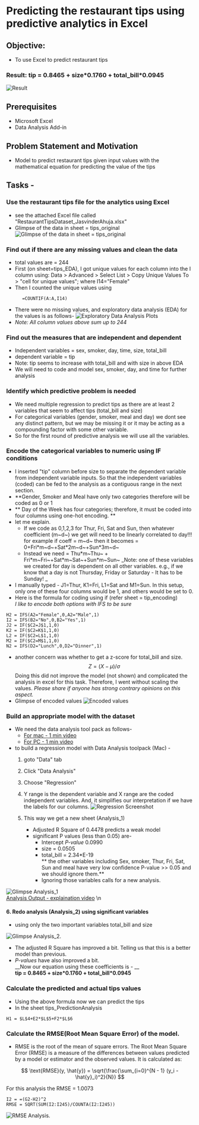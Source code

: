 # Predicting the restaurant tips using predictive analytics in Excel
## Objective:
  - To use Excel to predict restaurant tips    
  
### Result: __tip = 0.8465 + size\*0.1760 + total_bill\*0.0945__  

  ![Result](ResultAnalysis.png)  
  
## Prerequisites  
  - Microsoft Excel
  - Data Analysis Add-in

## Problem Statement and Motivation
  - Model to predict restaurant tips given input values with the mathematical equation for predicting the value of the tips
  
## Tasks - 

### Use the restaurant tips file for the analytics using Excel
 - see the attached Excel file called "RestaurantTipsDataset_JasvinderAhuja.xlsx"
 - Glimpse of the data in sheet = tips_original
![Glimpse of the data in sheet = tips_original](Data_glimpse.png)  

### Find out if there are any missing values and clean the data
  - total values are = 244
  - First (on sheet=tips_EDA), I got unique values for each column into the I column using: Data > Advanced > Select List > Copy Unique Values To > "cell for unique values"; where I14="Female"
  - Then I counted the unique values using 
```
      =COUNTIF(A:A,I14)
```
  - There were no missing values, and exploratory data analysis (EDA) for the values is as follows-
![Exploratory Data Analysis Plots](ValuesAnalysis.png)
  - *Note: All column values above sum up to 244*

### Find out the measures that are independent and dependent
  - Independent variables = sex, smoker, day, time, size, total_bill
  - dependent variable = tip
  - Note: tip seems to increase with total_bill and with size in above EDA
  - We will need to code and model sex, smoker, day, and time for further analysis

### Identify which predictive problem is needed
  - We need multiple regression to predict tips as there are at least 2 variables that seem to affect tips (total_bill and size)
  - For categorical variables (gender, smoker, meal and day) we dont see any distinct pattern, but we may be missing it or it may be acting as a compounding factor with some other variable. 
  - So for the first round of predictive analysis we will use all the variables.

### Encode the categorical variables to numeric using IF conditions
  - I inserted "tip" column before size to separate the dependent variable from independent variable inputs. So that the independent variables (coded) can be fed to the analysis as a contiguous range in the next section.
  - **Gender, Smoker and Meal have only two categories therefore will be coded as 0 or 1
  - ** Day of the Week has four categories; therefore, it must be coded into four columns using one-hot encoding. **
  - let me explain. 
      - If we code as 0,1,2,3 for Thur, Fri, Sat and Sun, then whatever coefficient (m~d~) we get will need to be linearly correlated to day!!! for example if coeff = m~d~ then it becomes = 0+Fri\*m~d~+Sat\*2m~d~+Sun\*3m~d~
      - Instead we need = Thu\*m~Thu~ + Fri\*m~Fri~+Sat\*m~Sat~+Sun\*m~Sun~ 
_Note: one of these variables we created for day is dependent on all other variables. e.g., if we know that a day is not Thursday, Friday or Saturday - It has to be Sunday! _       
  - I manually typed - J1=Thur, K1=Fri, L1=Sat and M1=Sun. In this setup, only one of these four columns would be 1, and others would be set to 0.
  - Here is the formula for coding using if (refer sheet = tip_encoding)  
     _I like to encode both options with IFS to be sure_


```
H2 = IFS(A2="Female",0,A2="Male",1)
I2 = IFS(B2="No",0,B2="Yes",1)
J2 = IF($C2=J$1,1,0)
K2 = IF($C2=K$1,1,0)
L2 = IF($C2=L$1,1,0)
M2 = IF($C2=M$1,1,0)
N2 = IFS(D2="Lunch",0,D2="Dinner",1)
```
 - another concern was whether to get a z-score for total_bill and size. $$Z = (X - μ) / σ $$ Doing this did not improve the model (not shown) and complicated the analysis in excel for this task. Therefore, I went without scaling the values. _Please share if anyone has strong contrary opinions on this aspect._
 - Glimpse of encoded values 
![Encoded values](EncodedValues.png)

### Build an appropriate model with the dataset
 - We need the data analysis tool pack as follows-  
    - [For mac - 1 min video](https://www.youtube.com/watch?v=fxRyunAQR48)  
    - [For PC - 1 min video](https://www.youtube.com/watch?v=LZnBlQKZVdY)  
 - to build a regression model with Data Analysis toolpack (Mac) -
    1. goto "Data" tab
    2. Click "Data Analysis"
    3. Choose "Regression"
    4. Y range is the dependent variable and X range are the coded independent variables. And, it simplifies our interpretation if we have the labels for our columns. 
![Regression Screenshot](Regression_How.png)  


    5. This way we get a new sheet (Analysis_1)
    
        - Adjusted R Square of 0.4478 predicts a weak model  
        - significant P values (less than 0.05) are-  
            - Intercept _P-value_ 0.0990   
            - size = 0.0505  
            - total_bill = 2.34*E-19  
            ** the other variables including Sex, smoker, Thur, Fri, Sat, Sun and meal have very low confidence P-value >> 0.05 and we should ignore them.**  
            - Ignoring those variables calls for a new analysis.  
            
![Glimpse Analysis_1](Analysis_1.png)   
[Analysis Output - explaination video](https://www.statisticshowto.com/probability-and-statistics/excel-statistics/excel-regression-analysis-output-explained/)   \n  



####    6. Redo analysis (Analysis_2) using significant variables  
  - using only the two important variables total_bill and size   

![Glimpse Analysis_2](Analysis_2.png).  


  - The adjusted R Square has improved a bit. Telling us that this is a better model than previous.  
  - _P-values_ have also improved a bit.  
__Now our equation using these coefficients is - __  
  __tip = 0.8465 + size\*0.1760 + total_bill\*0.0945__  

### Calculate the predicted and actual tips values
  - Using the above formula now we can predict the tips
  - In the sheet tips_PredictionAnalysis 

```
H1 = $L$4+E2*$L$5+F2*$L$6
```

### Calculate the RMSE(Root Mean Square Error) of the model. 
  - RMSE is the root of the mean of square errors.
The Root Mean Square Error (RMSE) is a measure of the differences between values predicted by a model or estimator and the observed values. It is calculated as:

$$ \text{RMSE}(y, \hat{y}) = \sqrt{\frac{\sum_{i=0}^{N - 1} (y_i - \hat{y}_i)^2}{N}} $$

For this analysis the RMSE = 1.0073
```
I2 = =(G2-H2)^2
RMSE = SQRT(SUM(I2:I245)/COUNTA(I2:I245))

```
![RMSE Analysis](PredictionFormula.png). 





